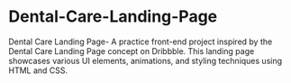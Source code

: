 # Dental-Care-Landing-Page
Dental Care Landing Page-  A practice front-end project inspired by the Dental Care Landing Page concept on Dribbble. This landing page showcases various UI elements, animations, and styling techniques using HTML and CSS.
